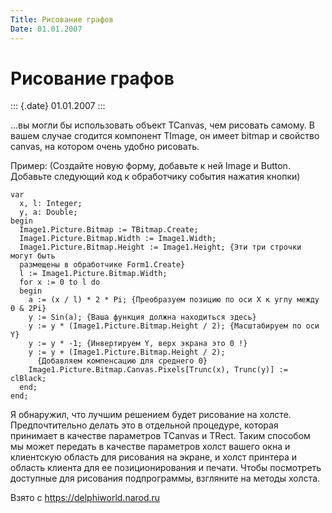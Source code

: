 ```yaml
---
Title: Рисование графов
Date: 01.01.2007
---
```



Рисование графов
================

::: {.date}
01.01.2007
:::

\...вы могли бы использовать объект TCanvas, чем рисовать самому. В
вашем случае сгодится компонент TImage, он имеет bitmap и свойство
canvas, на котором очень удобно рисовать.

Пример: (Создайте новую форму, добавьте к ней Image и Button. Добавьте
следующий код к обработчику события нажатия кнопки)

    var
      x, l: Integer;
      y, a: Double;
    begin
      Image1.Picture.Bitmap := TBitmap.Create;
      Image1.Picture.Bitmap.Width := Image1.Width;
      Image1.Picture.Bitmap.Height := Image1.Height; {Эти три строчки могут быть
      размещены в обработчике Form1.Create}
      l := Image1.Picture.Bitmap.Width;
      for x := 0 to l do
      begin
        a := (x / l) * 2 * Pi; {Преобразуем позицию по оси X к углу между 0 & 2Pi}
        y := Sin(a); {Ваша функция должна находиться здесь}
        y := y * (Image1.Picture.Bitmap.Height / 2); {Масштабируем по оси Y}
        y := y * -1; {Инвертируем Y, верх экрана это 0 !}
        y := y + (Image1.Picture.Bitmap.Height / 2);
          {Добавляем компенсацию для среднего 0}
        Image1.Picture.Bitmap.Canvas.Pixels[Trunc(x), Trunc(y)] := clBlack;
      end;
    end;

Я обнаружил, что лучшим решением будет рисование на холсте.
Предпочтительно делать это в отдельной процедуре, которая принимает в
качестве параметров TCanvas и TRect. Таким способом мы может передать в
качестве параметров холст вашего окна и клиентскую область для рисования
на экране, и холст принтера и область клиента для ее позиционирования и
печати. Чтобы посмотреть доступные для рисования подпрограммы, взгляните
на методы холста.

Взято с <https://delphiworld.narod.ru>
